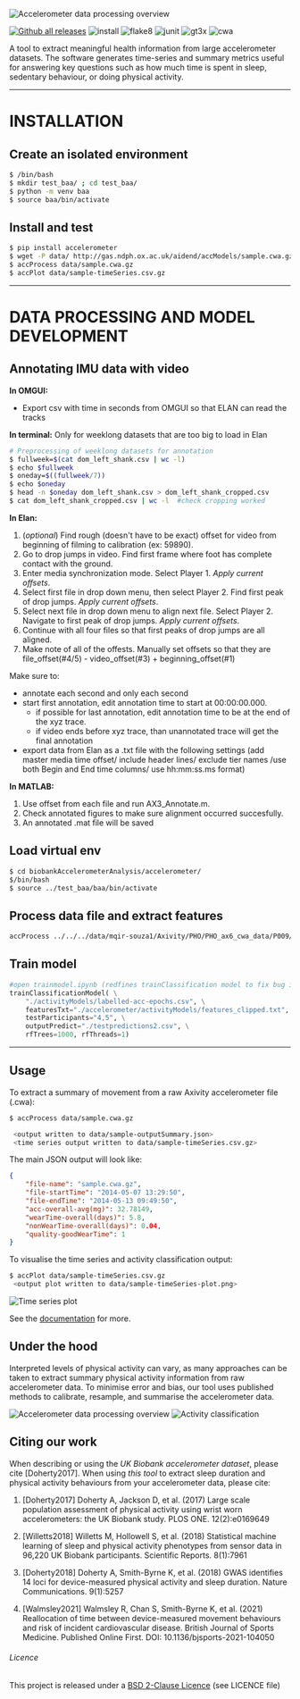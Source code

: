 ![Accelerometer data processing overview](docs/source/accelerometerLogo.png)

[![Github all releases](https://img.shields.io/github/release/activityMonitoring/biobankAccelerometerAnalysis.svg)](https://github.com/activityMonitoring/biobankAccelerometerAnalysis/releases/)
![install](https://github.com/activityMonitoring/biobankAccelerometerAnalysis/workflows/install/badge.svg)
![flake8](https://github.com/activityMonitoring/biobankAccelerometerAnalysis/workflows/flake8/badge.svg)
![junit](https://github.com/activityMonitoring/biobankAccelerometerAnalysis/workflows/junit/badge.svg)
![gt3x](https://github.com/activityMonitoring/biobankAccelerometerAnalysis/workflows/gt3x/badge.svg)
![cwa](https://github.com/activityMonitoring/biobankAccelerometerAnalysis/workflows/cwa/badge.svg)

A tool to extract meaningful health information from large accelerometer datasets. The software generates time-series and summary metrics useful for answering key questions such as how much time is spent in sleep, sedentary behaviour, or doing physical activity.

---
# INSTALLATION
## Create an isolated environment
```bash
$ /bin/bash
$ mkdir test_baa/ ; cd test_baa/
$ python -m venv baa
$ source baa/bin/activate
```

## Install and test
```bash
$ pip install accelerometer
$ wget -P data/ http://gas.ndph.ox.ac.uk/aidend/accModels/sample.cwa.gz  # download a sample file
$ accProcess data/sample.cwa.gz
$ accPlot data/sample-timeSeries.csv.gz
```
---

# DATA PROCESSING AND MODEL DEVELOPMENT

## Annotating IMU data with video

**In OMGUI:** 
- Export csv with time in seconds from OMGUI so that ELAN can read the tracks

**In terminal:**
Only for weeklong datasets that are too big to load in Elan
```bash
# Preprocessing of weeklong datasets for annotation
$ fullweek=$(cat dom_left_shank.csv | wc -l)
$ echo $fullweek
$ oneday=$((fullweek/7))                     
$ echo $oneday
$ head -n $oneday dom_left_shank.csv > dom_left_shank_cropped.csv
$ cat dom_left_shank_cropped.csv | wc -l  #check cropping worked
```

**In Elan:** 
1. (*optional*) Find rough (doesn't have to be exact) offset for video from beginning of filming to calibration (ex: 59890).
2. Go to drop jumps in video. Find first frame where foot has complete contact with the ground. 
3. Enter media synchronization mode. Select Player 1. *Apply current offsets*.
4. Select first file in drop down menu, then select Player 2. Find first peak of drop jumps. *Apply current offsets*.
5. Select next file in drop down menu to align next file. Select Player 2. Navigate to first peak of drop jumps. *Apply current offsets*. 
6. Continue with all four files so that first peaks of drop jumps are all aligned.
7. Make note of all of the offests. Manually set offsets so that they are file_offset(#4/5) - video_offset(#3) + beginning_offset(#1)

Make sure to: 
- annotate each second and only each second
- start first annotation, edit annotation time to start at 00:00:00.000.
    - if possible for last annotation, edit annotation time to be at the end of the xyz trace.
    - if video ends before xyz trace, than unannotated trace will get the final annotation
- export data from Elan as a .txt file with the following settings (add master media time offset/ include header lines/ exclude tier names /use both Begin and End time columns/ use hh:mm:ss.ms format)

**In MATLAB:**
1. Use offset from each file and run AX3_Annotate.m. 
2. Check annotated figures to make sure alignment occurred succesfully. 
3. An annotated .mat file will be saved

## Load virtual env
```bash
$ cd biobankAccelerometerAnalysis/accelerometer/
$/bin/bash
$ source ../test_baa/baa/bin/activate
```
## Process data file and extract features
```bash
accProcess ../../../data/mqir-souza1/Axivity/PHO/PHO_ax6_cwa_data/P009/P009.cwa --epochPeriod 1 --deleteIntermediateFiles 'False'
```
## Train model
```python
#open trainmodel.ipynb (redfines trainClassification model to fix bug in accClassification code, needs to use baa kernel)
trainClassificationModel( \
    "./activityModels/labelled-acc-epochs.csv", \
    featuresTxt="./accelerometer/activityModels/features_clipped.txt", \
    testParticipants="4,5", \
    outputPredict="./testpredictions2.csv", \
    rfTrees=1000, rfThreads=1)
```

---
## Usage
To extract a summary of movement from a raw Axivity accelerometer file (.cwa):

```bash
$ accProcess data/sample.cwa.gz

 <output written to data/sample-outputSummary.json>
 <time series output written to data/sample-timeSeries.csv.gz>
```

The main JSON output will look like:
```json
{
    "file-name": "sample.cwa.gz",
    "file-startTime": "2014-05-07 13:29:50",
    "file-endTime": "2014-05-13 09:49:50",
    "acc-overall-avg(mg)": 32.78149,
    "wearTime-overall(days)": 5.8,
    "nonWearTime-overall(days)": 0.04,
    "quality-goodWearTime": 1
}
```

To visualise the time series and activity classification output:
```bash
$ accPlot data/sample-timeSeries.csv.gz
 <output plot written to data/sample-timeSeries-plot.png>
```
![Time series plot](docs/source/samplePlot.png)

See the [documentation](https://biobankaccanalysis.readthedocs.io/en/latest/index.html) for more.

## Under the hood
Interpreted levels of physical activity can vary, as many approaches can be
taken to extract summary physical activity information from raw accelerometer
data. To minimise error and bias, our tool uses published methods to calibrate,
resample, and summarise the accelerometer data. 
<!-- [Click here for detailed information on the data processing methods on our wiki.](https://biobankaccanalysis.readthedocs.io/en/latest/methods.html) -->

![Accelerometer data processing overview](docs/source/accMethodsOverview.png)
![Activity classification](docs/source/accClassification.png)


## Citing our work
When describing or using the *UK Biobank accelerometer dataset*, please cite [Doherty2017].
When using *this tool* to extract sleep duration and physical activity behaviours from your accelerometer data, please cite:


1. [Doherty2017] Doherty A, Jackson D, et al. (2017)
Large scale population assessment of physical activity using wrist worn
accelerometers: the UK Biobank study. PLOS ONE. 12(2):e0169649

1. [Willetts2018] Willetts M, Hollowell S, et al. (2018)
Statistical machine learning of sleep and physical activity phenotypes from
sensor data in 96,220 UK Biobank participants. Scientific Reports. 8(1):7961

1. [Doherty2018] Doherty A, Smith-Byrne K, et al. (2018)
GWAS identifies 14 loci for device-measured physical activity and sleep
duration. Nature Communications. 9(1):5257

1. [Walmsley2021] Walmsley R, Chan S, Smith-Byrne K, et al. (2021)
Reallocation of time between device-measured movement behaviours and risk
of incident cardiovascular disease. British Journal of Sports Medicine.
Published Online First. DOI: 10.1136/bjsports-2021-104050

###### Licence
This project is released under a [BSD 2-Clause Licence](http://opensource.org/licenses/BSD-2-Clause) (see LICENCE file)
